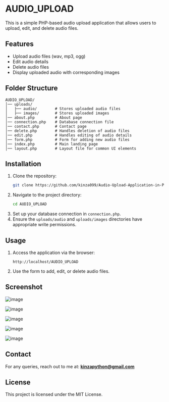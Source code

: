 # AUDIO_UPLOAD

This is a simple PHP-based audio upload application that allows users to upload, edit, and delete audio files.

## Features
- Upload audio files (wav, mp3, ogg)
- Edit audio details
- Delete audio files
- Display uploaded audio with corresponding images

## Folder Structure

```
AUDIO_UPLOAD/
│── uploads/
│   ├── audio/        # Stores uploaded audio files
│   ├── images/       # Stores uploaded images
│── about.php         # About page
│── connection.php    # Database connection file
│── contact.php       # Contact page
│── delete.php        # Handles deletion of audio files
│── edit.php          # Handles editing of audio details
│── form.php          # Form for adding new audio files
│── index.php         # Main landing page
│── layout.php        # Layout file for common UI elements
```

## Installation
1. Clone the repository:
   ```bash
   git clone https://github.com/kinza099/Audio-Upload-Application-in-PHP.git
   ```
2. Navigate to the project directory:
   ```bash
   cd AUDIO_UPLOAD
   ```
3. Set up your database connection in `connection.php`.
4. Ensure the `uploads/audio` and `uploads/images` directories have appropriate write permissions.

## Usage
1. Access the application via the browser:
   ```
   http://localhost/AUDIO_UPLOAD
   ```
2. Use the form to add, edit, or delete audio files.


## Screenshot
![image](https://github.com/user-attachments/assets/e8cb0692-f9b7-4ab3-8e60-909e1175e875)

![image](https://github.com/user-attachments/assets/c46e6780-e1f1-4d43-a9dc-9f04a1ff41aa)

![image](https://github.com/user-attachments/assets/be882e83-0cf6-42e5-9046-9501f84b4546)

![image](https://github.com/user-attachments/assets/81e7e74a-6258-472b-9edd-cb8a98ee6cdd)

![image](https://github.com/user-attachments/assets/6c3ad7bc-1e68-4503-95b6-c7dafa02b7b8)



## Contact
For any queries, reach out to me at: **kinzapython@gmail.com**

## License
This project is licensed under the MIT License.

